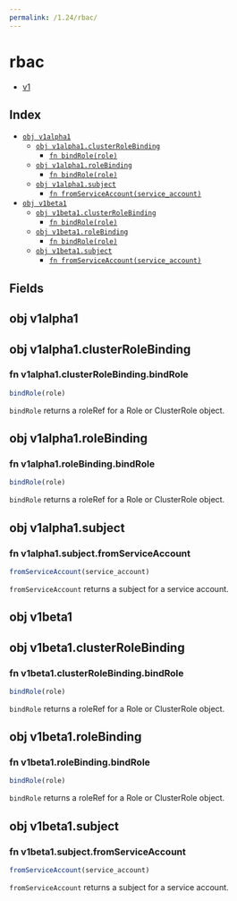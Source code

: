 ```yaml
---
permalink: /1.24/rbac/
---
```


# rbac



* [v1](v1/index.md)

## Index

* [`obj v1alpha1`](#obj-v1alpha1)
  * [`obj v1alpha1.clusterRoleBinding`](#obj-v1alpha1clusterrolebinding)
    * [`fn bindRole(role)`](#fn-v1alpha1clusterrolebindingbindrole)
  * [`obj v1alpha1.roleBinding`](#obj-v1alpha1rolebinding)
    * [`fn bindRole(role)`](#fn-v1alpha1rolebindingbindrole)
  * [`obj v1alpha1.subject`](#obj-v1alpha1subject)
    * [`fn fromServiceAccount(service_account)`](#fn-v1alpha1subjectfromserviceaccount)
* [`obj v1beta1`](#obj-v1beta1)
  * [`obj v1beta1.clusterRoleBinding`](#obj-v1beta1clusterrolebinding)
    * [`fn bindRole(role)`](#fn-v1beta1clusterrolebindingbindrole)
  * [`obj v1beta1.roleBinding`](#obj-v1beta1rolebinding)
    * [`fn bindRole(role)`](#fn-v1beta1rolebindingbindrole)
  * [`obj v1beta1.subject`](#obj-v1beta1subject)
    * [`fn fromServiceAccount(service_account)`](#fn-v1beta1subjectfromserviceaccount)

## Fields

## obj v1alpha1



## obj v1alpha1.clusterRoleBinding



### fn v1alpha1.clusterRoleBinding.bindRole

```ts
bindRole(role)
```

`bindRole` returns a roleRef for a Role or ClusterRole object.

## obj v1alpha1.roleBinding



### fn v1alpha1.roleBinding.bindRole

```ts
bindRole(role)
```

`bindRole` returns a roleRef for a Role or ClusterRole object.

## obj v1alpha1.subject



### fn v1alpha1.subject.fromServiceAccount

```ts
fromServiceAccount(service_account)
```

`fromServiceAccount` returns a subject for a service account.

## obj v1beta1



## obj v1beta1.clusterRoleBinding



### fn v1beta1.clusterRoleBinding.bindRole

```ts
bindRole(role)
```

`bindRole` returns a roleRef for a Role or ClusterRole object.

## obj v1beta1.roleBinding



### fn v1beta1.roleBinding.bindRole

```ts
bindRole(role)
```

`bindRole` returns a roleRef for a Role or ClusterRole object.

## obj v1beta1.subject



### fn v1beta1.subject.fromServiceAccount

```ts
fromServiceAccount(service_account)
```

`fromServiceAccount` returns a subject for a service account.